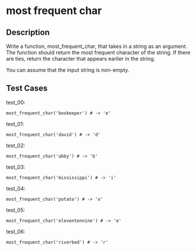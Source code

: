 # most frequent char

## Description

Write a function, most_frequent_char, that takes in a string as an argument. The function should return the most frequent character of the string. If there are ties, return the character that appears earlier in the string.

You can assume that the input string is non-empty.

## Test Cases

test_00:

```text
most_frequent_char('bookeeper') # -> 'e'
```

test_01:

```text
most_frequent_char('david') # -> 'd'
```

test_02:

```text
most_frequent_char('abby') # -> 'b'
```

test_03:

```text
most_frequent_char('mississippi') # -> 'i'
```

test_04:

```text
most_frequent_char('potato') # -> 'o'
```

test_05:

```text
most_frequent_char('eleventennine') # -> 'e'
```

test_06:

```text
most_frequent_char('riverbed') # -> 'r'
```
